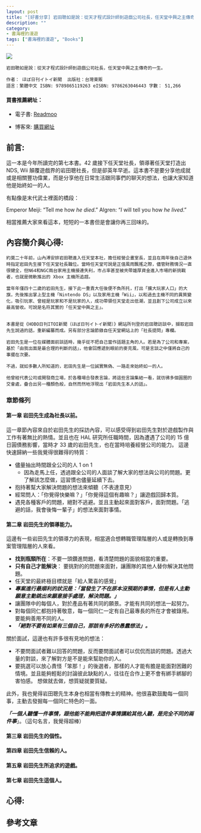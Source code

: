 ```yaml
---
layout: post
title: "[好書分享] 岩田聰如是說：從天才程式設計師到遊戲公司社長，任天堂中興之主傳奇的一生"
description: ""
category: 
- 書海裡的漫遊
tags: ["書海裡的漫遊", "Books"]
---
```


<div><a href="http://moo.im/a/hmpBCJ" title="岩田聰如是說"><img src="https://cdn.readmoo.com/cover/8g/fg66l38_210x315.jpg?v=0"></a></div>

```
岩田聰如是說：從天才程式設計師到遊戲公司社長，任天堂中興之主傳奇的一生。

作者： ほぼ日刊イトイ新聞  出版社：台灣東販 
語言：繁體中文 ISBN: 9789865119263 eISBN: 9786263046443 字數： 51,266
```

#### 買書推薦網址：

- 電子書: [Readmoo](http://moo.im/a/hmpBCJ)

- 博客來: [購買網址](https://www.books.com.tw/exep/assp.php/kkdailin/products/0010889781?sloc=main&utm_source=kkdailin&utm_medium=ap-books&utm_content=recommend&utm_campaign=ap-202106)


## 前言:

這一本是今年所讀完的第七本書。42 歲接下任天堂社長，領導著任天堂打造出 NDS, Wii 顛覆遊戲界的岩田聰社長，但是卻英年早逝。這本書不是要分享他成就或是相關豐功偉業，而是分享他在日常生活跟同事們的聊天的想法，也讓大家知道他是始終如一的人。

有點像是末代武士裡面的橋段：

Emperor Meiji: “Tell me how *he died*.” Algren: “*I* will tell you how *he lived*.”

相當推薦大家來看這本，短短的一本書但是會讓你再三回味的。




## 內容簡介與心得:

```
約莫二十年前，山內溥安排岩田聰進入任天堂本社，擔任經營企畫室長，並且在兩年後自己退休時指定岩田先生接下任天堂社長職位。當時任天堂可說是正值風雨飄搖之際，儘管財務情況一直很健全，但N64和NGC兩台家用主機接連失利，市占率甚至被夾帶雄厚資金進入市場的新挑戰者，也就是微軟推出的 Xbox 主機所追趕。
 
當年年僅四十二歲的岩田先生，接下此一重責大任後便不負所托，打出「擴大玩家人口」的大旗，先後推出掌上型主機「Nintendo DS」以及家用主機「Wii」，以和過去主機不同的異質變化，吸引玩家、曾經是玩家和不是玩家的人，成功帶領任天堂走出低潮，並且創下公司成立以來最高營收。可說是名符其實的「任天堂中興之主」。

 
本書是從《HOBO日刊ITOI新聞（ほぼ日刊イトイ新聞）》網站所刊登的岩田聰訪談中，擷取岩田先生說過的話，重新編纂而成。另有部分言論節錄自任天堂網站上的「社長提問」專欄。
 
岩田先生是一位在媒體面前談話時，幾乎從不把自己當作話題主角的人。若是為了公司和專案，基於「由我出面是最合理的判斷的話」，他會回應遞到眼前的麥克風，可是言談之中僅將自己的事擺在次要。
 
不過，就如多數人所知道的，岩田先生是一位誠實無偽、一路走來始終如一的人。
 
他曾經代表公司或開發商立場，於各種場合發表言論，將這些言論集結一看，就彷彿多個圓圈的交會處，疊合出另一種顏色般，自然而然地浮現出「岩田先生本人的話」。
```

### 章節條列

#### 第一章 岩田先生成為社長以前。

這一章節內容來自於岩田先生的採訪內容，可以感受得到岩田先生對於遊戲製作與工作有著無比的熱情。並且也在 HAL 研究所任職時間，因為遭遇了公司的 15 億日圓債務影響，當時才 33 歲的岩田先生，也在當時培養經營公司的能力。 這邊快速歸納一些我覺得很難得的特質：

- 儘量抽出時間跟全公司的人 1 on 1
  - 因為走馬上任，透過跟全公司的人面談了解大家的想法與公司的問題。更了解該怎麼做，這習慣也儘量延續下去。
- 抱持著幫大家解決問題的想法來傾聽（不表達意見）
- 經常問人：「你覺得快樂嘛？」「你覺得這個有趣嘛？」讓遊戲回歸本質。
- 遇見各種客戶的問題，絕對不逃避。並且主動起來面對客戶，面對問題。「逃避的話，我會後悔一輩子」的想法來面對事情。

#### 第二章 岩田先生的領導能力。

這邊有一些岩田先生的領導力的表現，相當適合想轉職管理階層的人或是轉換到專案管理階層的人來看。

- **找到瓶頸所在**：不要一頭鑽進問題，看清楚問題的面貌相當的重要。
- **只有自己才能解決**： 要挑對的的問題來面對，讓團隊的其他人替你解決其他問題。
- 任天堂的最終極目標就是「給人驚喜的感覺」
- ***專案進行最順利的狀況是：「當發生了不在原本沒預期的事情，但是有人主動願意主動跳出來願意接手處理，解決問題。」***
- 讓團隊中的每個人，對於產品有著共同的願景。才能有共同的想法一起努力。
- 對每個同仁都抱持著敬意，每一個同仁一定有自己最專長的所在才會被錄用。 要能夠善用不同的人。 
- ***「絕對不要有如果有三個自己，那該有多好的愚蠢想法」。***

關於面試，這邊也有許多很有見地的想法：

- 不要問面試者難以回答的問題，反而要問面試者可以侃侃而談的問題。透過大量的對談，來了解對方是不是能來幫助你的人。
- 要挑選可以放心責怪「笨那！」的後選者，那樣的人才能有膽是能面對困難的情境。並且能夠輕鬆的討論彼此缺點的人，往往在合作上更不會有綁手綁腳的害怕感。 想做就去做，想質疑就要質疑。

此外，我也覺得岩田聰先生本身也相當有傳教士的精神。他很喜歡鼓勵每一個同事，主動去發掘每一個同仁特色的一面。

***「一個人聽懂一件事情，跟他能不能夠把這件事情講給其他人聽，是完全不同的兩件事***」。（這句名言，我覺得超棒）



#### 第三章 岩田先生的個性。

#### 第四章 岩田先生信賴的人。

#### 第五章 岩田先生所追求的遊戲。

#### 第七章 岩田先生這個人。



## 心得:



## 參考文章



